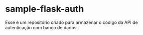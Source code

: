 # sample-flask-auth

Esse é um repositório criado para armazenar o código da API de autenticação com banco de dados.
